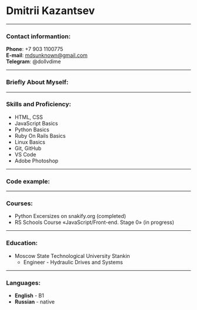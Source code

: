 # Dmitrii Kazantsev

---

###  Contact informantion:

**Phone**: +7 903 1100775<br>
**E-mail**: mdsunknown@gmail.com<br>
**Telegram**: @dollvdime<br>

---

### Briefly About Myself:

---

### Skills and Proficiency:

- HTML, CSS
- JavaScript Basics
- Python Basics
- Ruby On Rails Basics
- Linux Basics
- Git, GitHub
- VS Code
- Adobe Photoshop

---

### Code example:

---

### Courses:
- Python Excersizes on snakify.org (completed)<br>
- RS Schools Course «JavaScript/Front-end. Stage 0» (in progress)<br>

---

### Education:
- Moscow State Technological University Stankin
  - Engineer - Hydraulic Drives and Systems

---

### Languages:
* **English** - B1
* **Russian** - native
